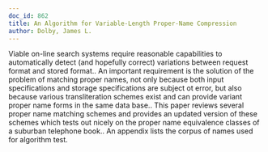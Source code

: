 ```yaml
---
doc_id: 862
title: An Algorithm for Variable-Length Proper-Name Compression
author: Dolby, James L.
---
```


Viable on-line search systems require reasonable capabilities to
automatically detect (and hopefully correct) variations between request
format and stored format.. An important requirement is the solution of the
problem of matching proper names, not only because both input specifications
and storage specifications are subject ot error, but also because various 
transliteration schemes exist and can provide variant proper name forms in 
the same data base.. This paper reviews several proper name matching schemes
and provides an updated version of these schemes which tests out nicely on
the proper name equivalence classes of a suburban telephone book..  An
appendix lists the corpus of names used for algorithm test.
